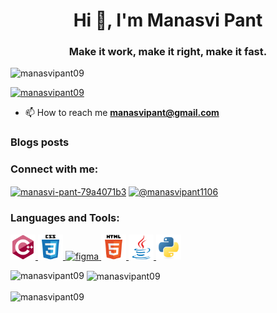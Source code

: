 <h1 align="center">Hi 👋, I'm Manasvi Pant</h1>
<h3 align="center">Make it work, make it right, make it fast.</h3>

<p align="left"> <img src="https://komarev.com/ghpvc/?username=manasvipant09&label=Profile%20views&color=0e75b6&style=flat" alt="manasvipant09" /> </p>

<p align="left"> <a href="https://github.com/ryo-ma/github-profile-trophy"><img src="https://github-profile-trophy.vercel.app/?username=manasvipant09" alt="manasvipant09" /></a> </p>

- 📫 How to reach me **manasvipant@gmail.com**

### Blogs posts
<!-- BLOG-POST-LIST:START -->
<!-- BLOG-POST-LIST:END -->

<h3 align="left">Connect with me:</h3>
<p align="left">
<a href="https://linkedin.com/in/manasvi-pant-79a4071b3" target="blank"><img align="center" src="https://raw.githubusercontent.com/rahuldkjain/github-profile-readme-generator/master/src/images/icons/Social/linked-in-alt.svg" alt="manasvi-pant-79a4071b3" height="30" width="40" /></a>
<a href="https://medium.com/@manasvipant1106" target="blank"><img align="center" src="https://raw.githubusercontent.com/rahuldkjain/github-profile-readme-generator/master/src/images/icons/Social/medium.svg" alt="@manasvipant1106" height="30" width="40" /></a>
</p>

<h3 align="left">Languages and Tools:</h3>
<p align="left"> <a href="https://www.w3schools.com/cpp/" target="_blank"> <img src="https://raw.githubusercontent.com/devicons/devicon/master/icons/cplusplus/cplusplus-original.svg" alt="cplusplus" width="40" height="40"/> </a> <a href="https://www.w3schools.com/css/" target="_blank"> <img src="https://raw.githubusercontent.com/devicons/devicon/master/icons/css3/css3-original-wordmark.svg" alt="css3" width="40" height="40"/> </a> <a href="https://www.figma.com/" target="_blank"> <img src="https://www.vectorlogo.zone/logos/figma/figma-icon.svg" alt="figma" width="40" height="40"/> </a> <a href="https://www.w3.org/html/" target="_blank"> <img src="https://raw.githubusercontent.com/devicons/devicon/master/icons/html5/html5-original-wordmark.svg" alt="html5" width="40" height="40"/> </a> <a href="https://www.java.com" target="_blank"> <img src="https://raw.githubusercontent.com/devicons/devicon/master/icons/java/java-original.svg" alt="java" width="40" height="40"/> </a> <a href="https://www.python.org" target="_blank"> <img src="https://raw.githubusercontent.com/devicons/devicon/master/icons/python/python-original.svg" alt="python" width="40" height="40"/> </a> </p>

<p><img align="left" src="https://github-readme-stats.vercel.app/api/top-langs?username=manasvipant09&show_icons=true&locale=en&layout=compact" alt="manasvipant09" /></p>

<p>&nbsp;<img align="center" src="https://github-readme-stats.vercel.app/api?username=manasvipant09&show_icons=true&locale=en" alt="manasvipant09" /></p>

<p><img align="center" src="https://github-readme-streak-stats.herokuapp.com/?user=manasvipant09&" alt="manasvipant09" /></p>
